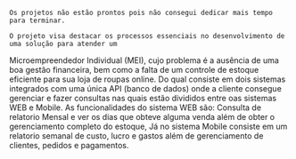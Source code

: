	Os projetos não estão prontos pois não consegui dedicar mais tempo para terminar.
	
	O projeto visa destacar os processos essenciais no desenvolvimento de uma solução para atender um
Microempreendedor Individual (MEI), cujo problema é a ausência de uma boa gestão financeira, bem 
como a falta de um controle de estoque eficiente para sua loja de roupas online.
	Do qual consiste em dois sistemas integrados com uma única API (banco de dados) onde a cliente consegue
gerenciar e fazer consultas nas quais estão divididos entre oas sistemas WEB e Mobile. As funcionalidades do sistema
WEB são: Consulta de relatorio Mensal e ver os dias que obteve alguma venda além de obter o gerenciamento completo do
estoque, Já no sistema Mobile consiste em um relatorio semanal de custo, lucro e gastos além de gerenciamento de clientes,
pedidos e pagamentos.
